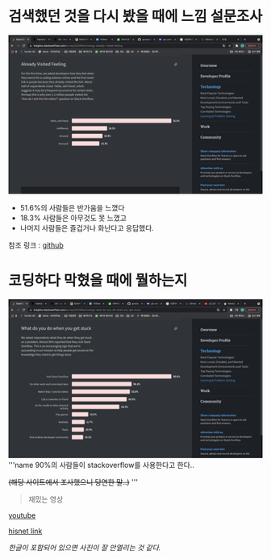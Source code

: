 # **검색했던 것을 다시 봤을 때에 느낌 설문조사**

![조사](1.png)
- 51.6%의 사람들은 반가움을 느꼈다
- 18.3% 사람들은 아무것도 못 느꼈고
- 나머지 사람들은 즐겁거나 화난다고 응답했다.

참조 링크 : [github](https://insights.stackoverflow.com/survey/2020#technology-already-visited-feeling)


# **코딩하다 막혔을 때에 뭘하는지**

![조사2](2.png)
'''name
90%의 사람들이 stackoverflow를 사용한다고 한다..

~~(해당 사이트에서 조사했으니 당연한 말..)~~
'''
>재밌는 영상

[youtube](https://www.youtube.com/watch?v=E_xcGkRXy7c&t=1911s)

[hisnet link](https://hisnet.handong.edu/)

*한글이 포함되어 있으면 사진이 잘 안열리는 것 같다.*
